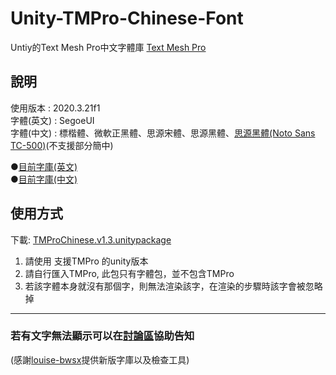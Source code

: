 # Unity-TMPro-Chinese-Font

Untiy的Text Mesh Pro中文字體庫
[Text Mesh Pro](https://docs.unity3d.com/2020.3/Documentation/Manual/com.unity.textmeshpro.html)

## 說明

使用版本 : 2020.3.21f1  
字體(英文) : SegoeUI  
字體(中文) : 標楷體、微軟正黑體、思源宋體、思源黑體、[思源黑體(Noto Sans TC-500)](https://fonts.google.com/noto/specimen/Noto+Sans+TC)(不支援部分簡中)  

 ●[目前字庫(英文)](/EnglishWord.md)  
 ●[目前字庫(中文)](/ChineseWord.md)  

## 使用方式

下載: [TMProChinese.v1.3.unitypackage](https://github.com/jkl54555/Unity-TMPro-Chinese-Font/releases/download/v1.3/TMProChinese.v1.3.unitypackage)

1. 請使用 支援TMPro 的unity版本
2. 請自行匯入TMPro, 此包只有字體包，並不包含TMPro
3. 若該字體本身就沒有那個字，則無法渲染該字，在渲染的步驟時該字會被忽略掉

---

### 若有文字無法顯示可以在[討論區](https://github.com/jkl54555/Unity-TMPro-Chinese-Font/discussions/2#discussion-4571133)協助告知

(感謝[louise-bwsx](https://github.com/jkl54555/Unity-TMPro-Chinese-Font/discussions/2#discussioncomment-7875455)提供新版字庫以及檢查工具)
